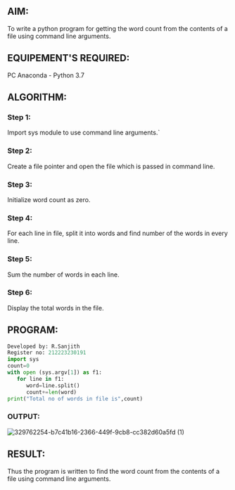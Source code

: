 ## AIM:
To write a python program for getting the word count from the contents of a file using command line arguments.
## EQUIPEMENT'S REQUIRED: 
PC
Anaconda - Python 3.7
## ALGORITHM: 
### Step 1:
Import sys module to use command line arguments.`

### Step 2: 
 Create a file pointer and open the file which is passed in command line.

### Step 3: 
Initialize word count as zero.

### Step 4:  
For each line in file, split it into words and find number of the words in every line.

### Step 5: 
Sum the number of words in each line.

### Step 6: 
Display the total words in the file.

## PROGRAM:
```python
Developed by: R.Sanjith
Register no: 212223230191
import sys
count=0
with open (sys.argv[1]) as f1:
   for line in f1:
      word=line.split()
      count+=len(word)
print("Total no of words in file is",count)
```
### OUTPUT:
![329762254-b7c41b16-2366-449f-9cb8-cc382d60a5fd (1)](https://github.com/sanjithbro/Command--line-arguments-to-count-word/assets/167451460/dacb830a-2906-4041-9492-7c05ed31d795)

## RESULT:
Thus the program is written to find the word count from the contents of a file using command line arguments.

